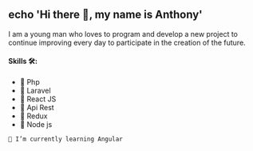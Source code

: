 ## echo 'Hi there 👋, my name is Anthony'
I am a young man who loves to program and develop a new project to continue improving every day to participate in the creation of the future.


#### Skills  🛠️:
 * 📌 Php
 * 📌 Laravel
 * 📌 React JS
 * 📌 Api Rest
 * 📌 Redux
 * 📌 Node js

``` 🌱 I’m currently learning Angular ```



